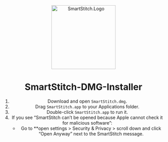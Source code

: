 <div align="center">
  <a href="https://github.com/MechTechnology/SmartStitch">
    <img alt="SmartStitch.Logo" width="200" height="200" src="https://github.com/MechTechnology/SmartStitch/raw/dev/assets/SmartStitchLogo.png">
  </a>
  <h1>SmartStitch-DMG-Installer</h1>
  
1. Download and open `SmartStitch.dmg`.
2. Drag `SmartStitch.app` to your Applications folder.
3. Double-click `SmartStitch.app` to run it.
4. If you see “SmartStitch can’t be opened because Apple cannot check it for malicious software”:
   - Go to **open settings > Security & Privacy > scroll down and click “Open Anyway” next to the SmartStitch message.
